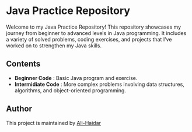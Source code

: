 # Java Practice Repository 

Welcome to my Java Practice Repository! This repository showcases my journey from beginner to advanced levels in Java programming. 
It includes a variety of solved problems, coding exercises, and projects that I’ve worked on to strengthen my Java skills.

## Contents 
- __Beginner Code__ : Basic Java program and exercise.  
- __Intermidiate Code__ : More complex problems involving data structures, algorithms, and object-oriented programming.

## Author
This project is maintained by [Ali-Haidar] 

[Ali-Haidar]:https://l.facebook.com/l.php?u=https%3A%2F%2Fali-haidar-159.github.io%2Fmy-portfolio%2F%3Ffbclid%3DIwZXh0bgNhZW0CMTAAAR37uC7T9yNzhgk3baaTNmsbnkrqTbhtoRwgOrjLIbD0jeO4nQ-2Ev9YmGE_aem_oYsXFa_s1q0lI_qL4kg7Zg&h=AT1EXId6cirqVOEdWXIEYNDetcGz7pB9pXmzFIdFft7EXAOLgnQxQmy2t8syYuNamdM5ymkubvvm7GvLvexvrLj4ZmpsxU-T1Lgg7_O-6-GOIlOJgsCMOhyykkoFfJapcoXcDQ](https://ali-haidar-159.github.io/my-portfolio/?fbclid=IwY2xjawFRXgBleHRuA2FlbQIxMAABHfu4LtP3I3OGCTdtppM2axueSupNuG2hHCA6uMshsPSN47idD7YS_1iYYQ_aem_oYsXFa_s1q0lI_qL4kg7Zg)
